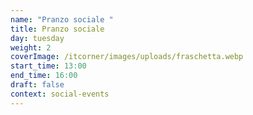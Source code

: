 ```yaml
---
name: "Pranzo sociale "
title: Pranzo sociale
day: tuesday
weight: 2
coverImage: /itcorner/images/uploads/fraschetta.webp
start_time: 13:00
end_time: 16:00
draft: false
context: social-events
---
```


